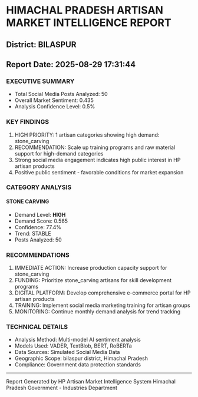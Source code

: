 # HIMACHAL PRADESH ARTISAN MARKET INTELLIGENCE REPORT
## District: BILASPUR
## Report Date: 2025-08-29 17:31:44

### EXECUTIVE SUMMARY
- Total Social Media Posts Analyzed: 50
- Overall Market Sentiment: 0.435
- Analysis Confidence Level: 0.5%

### KEY FINDINGS
1. HIGH PRIORITY: 1 artisan categories showing high demand: stone_carving
2. RECOMMENDATION: Scale up training programs and raw material support for high-demand categories
3. Strong social media engagement indicates high public interest in HP artisan products
4. Positive public sentiment - favorable conditions for market expansion

### CATEGORY ANALYSIS

#### STONE CARVING
- Demand Level: **HIGH**
- Demand Score: 0.565
- Confidence: 77.4%
- Trend: STABLE
- Posts Analyzed: 50

### RECOMMENDATIONS
1. IMMEDIATE ACTION: Increase production capacity support for stone_carving
2. FUNDING: Prioritize stone_carving artisans for skill development programs
3. DIGITAL PLATFORM: Develop comprehensive e-commerce portal for HP artisan products
4. TRAINING: Implement social media marketing training for artisan groups
5. MONITORING: Continue monthly demand analysis for trend tracking

### TECHNICAL DETAILS
- Analysis Method: Multi-model AI sentiment analysis
- Models Used: VADER, TextBlob, BERT, RoBERTa
- Data Sources: Simulated Social Media Data
- Geographic Scope: bilaspur district, Himachal Pradesh
- Compliance: Government data protection standards

---
Report Generated by HP Artisan Market Intelligence System
Himachal Pradesh Government - Industries Department

